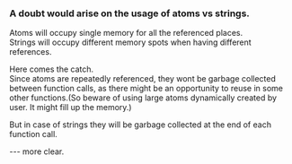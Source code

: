 ### A doubt would arise on the usage of atoms vs strings.
Atoms will occupy single memory for all the referenced places.  
Strings will occupy different memory spots when having different references.

Here comes the catch.  
Since atoms are repeatedly referenced, they wont be garbage collected between function calls, as there might be an opportunity to reuse in some other functions.(So beware of using large atoms dynamically created by user. It might fill up the memory.)

But in case of strings they will be garbage collected at the end of each function call.

--- more clear.